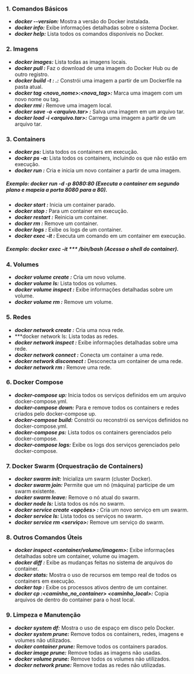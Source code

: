 ### 1. Comandos Básicos

- **_docker --version:_** Mostra a versão do Docker instalada.
- **_docker info:_** Exibe informações detalhadas sobre o sistema Docker.
- **_docker help:_** Lista todos os comandos disponíveis no Docker.

### 2. Imagens

- **_docker images:_** Lista todas as imagens locais.
- **_docker pull <imagem>:_** Faz o download de uma imagem do Docker Hub ou de outro registro.
- **_docker build -t <nome>:<tag> .:_** Constrói uma imagem a partir de um Dockerfile na pasta atual.
- **_docker tag <imagem> <novo_nome>:<nova_tag>:_** Marca uma imagem com um novo nome ou tag.
- **_docker rmi <imagem>:_** Remove uma imagem local.
- **_docker save -o <arquivo.tar> <imagem>:_** Salva uma imagem em um arquivo tar.
- **_docker load -i <arquivo.tar>:_** Carrega uma imagem a partir de um arquivo tar.

### 3. Containers

- **_docker ps:_** Lista todos os containers em execução.
- **_docker ps -a:_** Lista todos os containers, incluindo os que não estão em execução.
- **_docker run <imagem>:_** Cria e inicia um novo container a partir de uma imagem.

##### Exemplo: docker run -d -p 8080:80 <imagem> (Executa o container em segundo plano e mapeia a porta 8080 para a 80).

- **_docker start <container>:_** Inicia um container parado.
- **_docker stop <container>:_** Para um container em execução.
- **_docker restart <container>:_** Reinicia um container.
- **_docker rm <container>:_** Remove um container.
- **_docker logs <container>:_** Exibe os logs de um container.
- **_docker exec -it <container> <comando>:_** Executa um comando em um container em execução.

##### Exemplo: docker exec -it <container>\*\*\* /bin/bash (Acessa o shell do container).

### 4. Volumes

- **_docker volume create <nome>:_** Cria um novo volume.
- **_docker volume ls:_** Lista todos os volumes.
- **_docker volume inspect <volume>:_** Exibe informações detalhadas sobre um volume.
- **_docker volume rm <volume>:_** Remove um volume.

### 5. Redes

- **_docker network create <nome>:_** Cria uma nova rede.
- \*\*\*docker network ls: Lista todas as redes.
- **_docker network inspect <rede>:_** Exibe informações detalhadas sobre uma rede.
- **_docker network connect <rede> <container>:_** Conecta um container a uma rede.
- **_docker network disconnect <rede> <container>:_** Desconecta um container de uma rede.
- **_docker network rm <rede>:_** Remove uma rede.

### 6. Docker Compose

- **_docker-compose up:_** Inicia todos os serviços definidos em um arquivo docker-compose.yml.
- **_docker-compose down:_** Para e remove todos os containers e redes criados pelo docker-compose up.
- **_docker-compose build:_** Constrói ou reconstrói os serviços definidos no docker-compose.yml.
- **_docker-compose ps:_** Lista todos os containers gerenciados pelo docker-compose.
- **_docker-compose logs:_** Exibe os logs dos serviços gerenciados pelo docker-compose.

### 7. Docker Swarm (Orquestração de Containers)

- **_docker swarm init:_** Inicializa um swarm (cluster Docker).
- **_docker swarm join:_** Permite que um nó (máquina) participe de um swarm existente.
- **_docker swarm leave:_** Remove o nó atual do swarm.
- **_docker node ls:_** Lista todos os nós no swarm.
- **_docker service create <opções> <imagem>:_** Cria um novo serviço em um swarm.
- **_docker service ls:_** Lista todos os serviços no swarm.
- **_docker service rm <serviço>:_** Remove um serviço do swarm.

### 8. Outros Comandos Úteis

- **_docker inspect <container/volume/imagem>:_** Exibe informações detalhadas sobre um container, volume ou imagem.
- **_docker diff <container>:_** Exibe as mudanças feitas no sistema de arquivos do container.
- **_docker stats:_** Mostra o uso de recursos em tempo real de todos os containers em execução.
- **_docker top <container>:_** Exibe os processos ativos dentro de um container.
- **_docker cp <container>:<caminho_no_container> <caminho_local>:_** Copia arquivos de dentro do container para o host local.

### 9. Limpeza e Manutenção

- **_docker system df:_** Mostra o uso de espaço em disco pelo Docker.
- **_docker system prune:_** Remove todos os containers, redes, imagens e volumes não utilizados.
- **_docker container prune:_** Remove todos os containers parados.
- **_docker image prune:_** Remove todas as imagens não usadas.
- **_docker volume prune:_** Remove todos os volumes não utilizados.
- **_docker network prune:_** Remove todas as redes não utilizadas.
